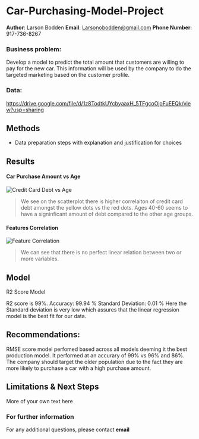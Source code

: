 # Car-Purchasing-Model-Project

**Author**: Larson Bodden
**Email**: Larsonobodden@gmail.com
**Phone Number**: 917-736-8267

### Business problem:

Develop a model to predict the total amount that customers are willing to pay for the new car. This information will be used by the company to do the targeted marketing based on the customer profile.


### Data:
https://drive.google.com/file/d/1z8TodtkUYcbyaaxH_5TFgcoOjoFuEEQk/view?usp=sharing


## Methods
- Data preparation steps with explanation and justification for choices

## Results


#### Car Purchase Amount vs Age

![Credit Card Debt vs Age](https://github.com/LarsonBodden/Car-Purchasing-Model-Project/blob/9674ad5a491ce44119be5ef55ef2be4310009a0e/Car%20Purchase%20Amount%20vs%20Age.png)


> We see on the scatterplot there is higher correlaiton of credit card debt amongst the yellow dots vs the red dots. Ages 40-60 seems to have a signinficant amount of debt compared to the other age groups.

#### Features Correlation

![Feature Correlation](https://github.com/LarsonBodden/Car-Purchasing-Model-Project/blob/7faae7a9630c96c945a167649aacbfb611e3cb87/Feature%20Correlations.png)

> We can see that there is no perfect linear relation between two or more variables.

## Model
R2 Score Model 

R2 score is 99%.
Accuracy: 99.94 %
Standard Deviation: 0.01 %
Here the Standard deviation is very low which assures that the linear regression model is the best fit for our data.

## Recommendations:

RMSE score model perfomed based across all models deeming it the best production model. It performed at an accurary of 99% vs 96% and 86%. The company should target the older population due to the fact they are more likely to purchase a car with a high purchase amount. 


## Limitations & Next Steps

More of your own text here


### For further information


For any additional questions, please contact **email**
